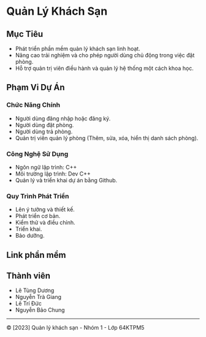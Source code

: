# **Quản Lý Khách Sạn**

## **Mục Tiêu**

- Phát triển phần mềm quản lý khách sạn linh hoạt.
- Nâng cao trải nghiệm và cho phép người dùng chủ động trong việc đặt phòng.
- Hỗ trợ quản trị viên điều hành và quản lý hệ thống một cách khoa học.

## **Phạm Vi Dự Án**

### **Chức Năng Chính**

- Người dùng đăng nhập hoặc đăng ký.
- Người dùng đặt phòng.
- Người dùng trả phòng.
- Quản trị viên quản lý phòng (Thêm, sửa, xóa, hiển thị danh sách phòng).

### **Công Nghệ Sử Dụng**

- Ngôn ngữ lập trình: C++
- Môi trường lập trình: Dev C++
- Quản lý và triển khai dự án bằng Github.

### **Quy Trình Phát Triển**

- Lên ý tưởng và thiết kế.
-  Phát triển cơ bản.
- Kiểm thử và điều chỉnh.
- Triển khai.
- Bảo dưỡng.

## **Link phần mềm**


## **Thành viên**

- Lê Tùng Dương
- Nguyễn Trà Giang
- Lê Trí Đức
- Nguyễn Bảo Chung

---

© [2023] Quản lý khách sạn - Nhóm 1 - Lớp 64KTPM5
